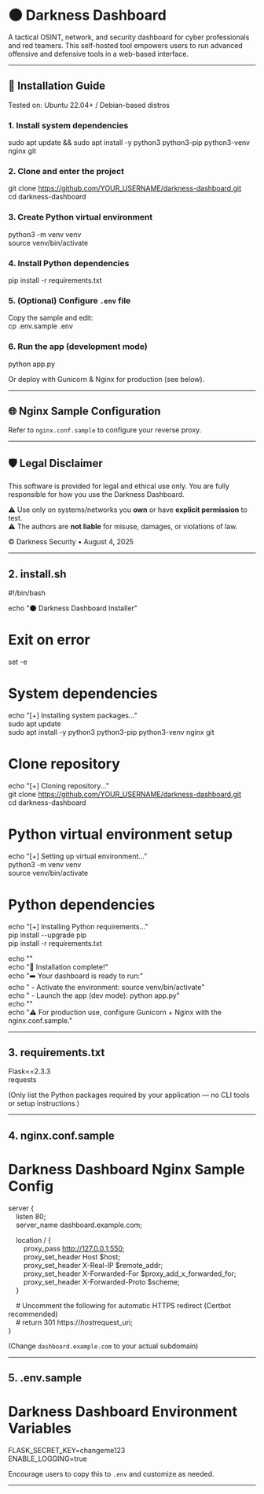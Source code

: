 # 🌑 Darkness Dashboard

A tactical OSINT, network, and security dashboard for cyber professionals and red teamers. This self-hosted tool empowers users to run advanced offensive and defensive tools in a web-based interface.

---

## 🔧 Installation Guide

Tested on: Ubuntu 22.04+ / Debian-based distros

### 1. Install system dependencies

sudo apt update && sudo apt install -y python3 python3-pip python3-venv nginx git

### 2. Clone and enter the project

git clone https://github.com/YOUR_USERNAME/darkness-dashboard.git  
cd darkness-dashboard

### 3. Create Python virtual environment

python3 -m venv venv  
source venv/bin/activate

### 4. Install Python dependencies

pip install -r requirements.txt

### 5. (Optional) Configure `.env` file

Copy the sample and edit:  
cp .env.sample .env

### 6. Run the app (development mode)

python app.py

Or deploy with Gunicorn & Nginx for production (see below).

---

## 🌐 Nginx Sample Configuration

Refer to `nginx.conf.sample` to configure your reverse proxy.

---

## 🛡️ Legal Disclaimer

This software is provided for legal and ethical use only. You are fully responsible for how you use the Darkness Dashboard.

⚠️ Use only on systems/networks you **own** or have **explicit permission** to test.  
⚠️ The authors are **not liable** for misuse, damages, or violations of law.

© Darkness Security • August 4, 2025

---

## 2. install.sh

#!/bin/bash

echo "🌑 Darkness Dashboard Installer"

# Exit on error  
set -e

# System dependencies  
echo "[+] Installing system packages..."  
sudo apt update  
sudo apt install -y python3 python3-pip python3-venv nginx git

# Clone repository  
echo "[+] Cloning repository..."  
git clone https://github.com/YOUR_USERNAME/darkness-dashboard.git  
cd darkness-dashboard

# Python virtual environment setup  
echo "[+] Setting up virtual environment..."  
python3 -m venv venv  
source venv/bin/activate

# Python dependencies  
echo "[+] Installing Python requirements..."  
pip install --upgrade pip  
pip install -r requirements.txt

echo ""  
echo "🎉 Installation complete!"  
echo "➡️ Your dashboard is ready to run:"  
echo "   - Activate the environment: source venv/bin/activate"  
echo "   - Launch the app (dev mode): python app.py"  
echo ""  
echo "⚠️ For production use, configure Gunicorn + Nginx with the nginx.conf.sample."

---

## 3. requirements.txt

Flask==2.3.3  
requests

(Only list the Python packages required by your application — no CLI tools or setup instructions.)

---

## 4. nginx.conf.sample

# Darkness Dashboard Nginx Sample Config

server {  
    listen 80;  
    server_name dashboard.example.com;

    location / {  
        proxy_pass http://127.0.0.1:550;  
        proxy_set_header Host $host;  
        proxy_set_header X-Real-IP $remote_addr;  
        proxy_set_header X-Forwarded-For $proxy_add_x_forwarded_for;  
        proxy_set_header X-Forwarded-Proto $scheme;  
    }

    # Uncomment the following for automatic HTTPS redirect (Certbot recommended)  
    # return 301 https://$host$request_uri;  
}

(Change `dashboard.example.com` to your actual subdomain)

---

## 5. .env.sample

# Darkness Dashboard Environment Variables

FLASK_SECRET_KEY=changeme123  
ENABLE_LOGGING=true

Encourage users to copy this to `.env` and customize as needed.

---